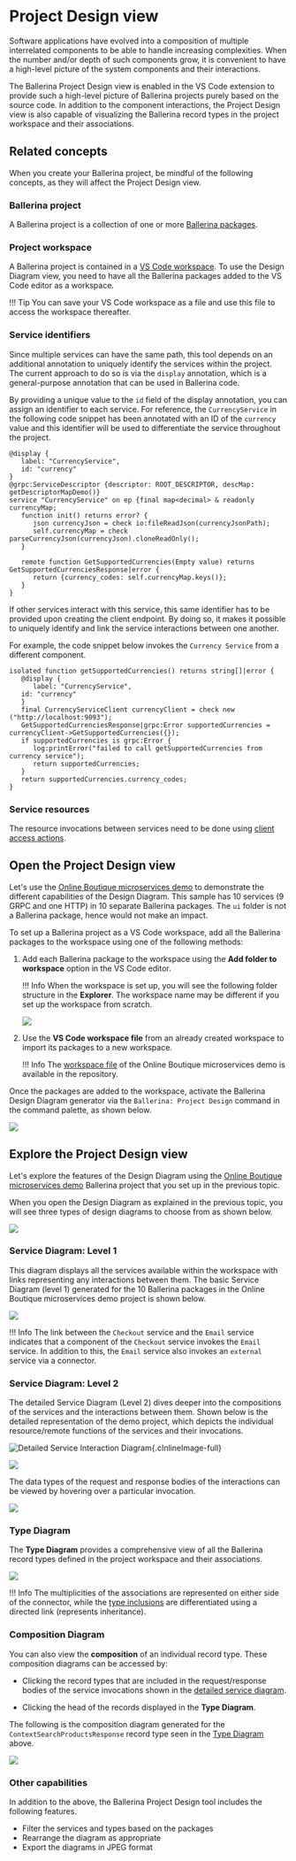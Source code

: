 # Project Design view

Software applications have evolved into a composition of multiple interrelated components to be able to handle increasing complexities. When the number and/or depth of such components grow, it is convenient to have a high-level picture of the system components and their interactions. 

The Ballerina Project Design view is enabled in the VS Code extension to provide such a high-level picture of Ballerina projects purely based on the source code. In addition to the component interactions, the Project Design view is also capable of visualizing the Ballerina record types in the project workspace and their associations.

## Related concepts

When you create your Ballerina project, be mindful of the following concepts, as they will affect the Project Design view.

### Ballerina project

A Ballerina project is a collection of one or more [Ballerina packages](https://ballerina.io/learn/package-references/).

### Project workspace

A Ballerina project is contained in a [VS Code workspace](https://code.visualstudio.com/docs/editor/workspaces). To use the Design Diagram view, you need to have all the Ballerina packages added to the VS Code editor as a workspace.

!!! Tip
    You can save your VS Code workspace as a file and use this file to access the workspace thereafter.

### Service identifiers

Since multiple services can have the same path, this tool depends on an additional annotation to uniquely identify the services within the project. The current approach to do so is via the `display` annotation, which is a general-purpose annotation that can be used in Ballerina code.

By providing a unique value to the `id` field of the display annotation, you can assign an identifier to each service. For reference, the `CurrencyService` in the following code snippet has been annotated with an ID of the `currency` value and this identifier will be used to differentiate the service throughout the project.

```ballerina
@display {
   label: "CurrencyService",
   id: "currency"
}
@grpc:ServiceDescriptor {descriptor: ROOT_DESCRIPTOR, descMap: getDescriptorMapDemo()}
service "CurrencyService" on ep {final map<decimal> & readonly currencyMap;
   function init() returns error? {
      json currencyJson = check io:fileReadJson(currencyJsonPath);
      self.currencyMap = check parseCurrencyJson(currencyJson).cloneReadOnly();
   }

   remote function GetSupportedCurrencies(Empty value) returns GetSupportedCurrenciesResponse|error {
      return {currency_codes: self.currencyMap.keys()};
   }
}
```

If other services interact with this service, this same identifier has to be provided upon creating the client endpoint. By doing so, it makes it possible to uniquely identify and link the service interactions between one another. 

For example, the code snippet below invokes the `Currency Service` from a different component.

```ballerina
isolated function getSupportedCurrencies() returns string[]|error {
   @display {
      label: "CurrencyService",
   id: "currency"
   }
   final CurrencyServiceClient currencyClient = check new ("http://localhost:9093");
   GetSupportedCurrenciesResponse|grpc:Error supportedCurrencies = currencyClient->GetSupportedCurrencies({});
   if supportedCurrencies is grpc:Error {
      log:printError("failed to call getSupportedCurrencies from currency service");
      return supportedCurrencies;
   }
   return supportedCurrencies.currency_codes;
}
```

### Service resources

The resource invocations between services need to be done using [client access actions](https://ballerina.io/downloads/swan-lake-release-notes/swan-lake-2201.2.0#support-for-resource-methods-in-client-objects).

## Open the Project Design view

Let's use the [Online Boutique microservices demo](https://github.com/ballerina-guides/gcp-microservices-demo) to demonstrate the different capabilities of the Design Diagram. This sample has 10 services (9 GRPC and one HTTP) in 10 separate Ballerina packages. The `ui` folder is not a Ballerina package, hence would not make an impact. 

To set up a Ballerina project as a VS Code workspace, add all the Ballerina packages to the workspace using one of the following methods: 

1. Add each Ballerina package to the workspace using the **Add folder to workspace** option in the VS Code editor. 

    !!! Info 
        When the workspace is set up, you will see the following folder structure in the **Explorer**. The workspace name may be different if you set up the workspace from scratch.

      <img src="https://wso2.com/ballerina/vscode/docs/img/visual-programming/project-design-view/workspace-structure.png" class="cInlineImage-small"/>   

2. Use the **VS Code workspace file** from an already created workspace to import its packages to a new workspace.

    !!! Info 
        The [workspace file](https://github.com/ballerina-guides/gcp-microservices-demo/blob/main/project.code-workspace) of the Online Boutique microservices demo is available in the repository.          

Once the packages are added to the workspace, activate the Ballerina Design Diagram generator via the `Ballerina: Project Design` command in the command palette, as shown below.

   <img src="https://wso2.com/ballerina/vscode/docs/img/visual-programming/project-design-view/extension-command.gif" class="cInlineImage-full"/>  

## Explore the Project Design view

Let's explore the features of the Design Diagram using the [Online Boutique microservices demo](https://github.com/ballerina-guides/gcp-microservices-demo) Ballerina project that you set up in the previous topic.

When you open the Design Diagram as explained in the previous topic, you will see three types of design diagrams to choose from as shown below. 

<img src="https://wso2.com/ballerina/vscode/docs/img/visual-programming/project-design-view/design-diagrams.png" class="cInlineImage-full"/>  

### Service Diagram: Level 1

This diagram displays all the services available within the workspace with links representing any interactions between them. The basic Service Diagram (level 1) generated for the 10 Ballerina packages in the Online Boutique microservices demo project is shown below.

<img src="https://wso2.com/ballerina/vscode/docs/img/visual-programming/project-design-view/service-interaction-diagram.png" class="cInlineImage-full"/> 

!!! Info
    The link between the `Checkout` service and the `Email` service indicates that a component of the `Checkout` service invokes the `Email` service. In addition to this, the `Email` service also invokes an `external` service via a connector.

### Service Diagram: Level 2

The detailed Service Diagram (Level 2) dives deeper into the compositions of the services and the interactions between them. Shown below is the detailed representation of the demo project, which depicts the individual resource/remote functions of the services and their invocations.

![Detailed Service Interaction Diagram](..){.cInlineImage-full}

<img src="https://wso2.com/ballerina/vscode/docs/img/visual-programming/project-design-view/detailed-service-interaction-diagram.png" class="cInlineImage-full"/> 

The data types of the request and response bodies of the interactions can be viewed by hovering over a particular invocation.

<img src="https://wso2.com/ballerina/vscode/docs/img/visual-programming/project-design-view/request-response-data-popup.png" class="cInlineImage-full"/>

### Type Diagram

The **Type Diagram** provides a comprehensive view of all the Ballerina record types defined in the project workspace and their associations.

<img src="https://wso2.com/ballerina/vscode/docs/img/visual-programming/project-design-view/types-diagram.png" class="cInlineImage-full"/>

!!! Info
    The multiplicities of the associations are represented on either side of the connector, while the [type inclusions](https://ballerina.io/learn/by-example/type-inclusion-for-records/) are differentiated using a directed link (represents inheritance).

###   Composition Diagram

You can also view the **composition** of an individual record type. These composition diagrams can be accessed by:

-  Clicking the record types that are included in the request/response bodies of the service invocations shown in the [detailed service diagram](#service-diagram-level-2).

-  Clicking the head of the records displayed in the **Type Diagram**.

The following is the composition diagram generated for the `ContextSearchProductsResponse` record type seen in the [Type Diagram](#type-diagram) above.
   
<img src="https://wso2.com/ballerina/vscode/docs/img/visual-programming/project-design-view/type-composition-diagram.png" class="cInlineImage-full"/>

### Other capabilities

In addition to the above, the Ballerina Project Design tool includes the following features.

- Filter the services and types based on the packages
- Rearrange the diagram as appropriate
- Export the diagrams in JPEG format
